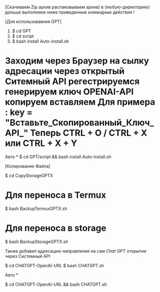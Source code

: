[Скачиваем Zip архив распаковываем архив) в (любую-директорию) дальше выполняем ниже приведенные командные действия !


[Для использовавния GPT]
1) $ cd GPT
2) $ cd script
3) $ bash install Auto-install.sh
# Заходим через Браузер на сылку адресации через открытый Ситемный API регестрируемся генерируем ключ OPENAI-API копируем вставляем  Для примера : key = "Вставьте_Скопированный_Ключ_API_" Теперь CTRL + O / CTRL + X или CTRL + X + Y
Авто *
 $ cd GPT/script && bash install Auto-install.sh
 
[Копирование Файла]
 
 $ cd CopyStorageGPTX
 # Для переноса в Termux 
 $ bash BackupTermuxGPTX.sh
 # Для переноса в storage
 $ bash BackupStorageGPTX.sh
 
 Также добавил адресацию направления на сам *Chat GPT* открытие через Системный АРІ
 
 $ cd CHATGPT-OpenAI-URL
 $ bash CHATGPT.sh
 
 Авто *
 
 $ cd CHATGPT-OpenAI-URL && bash CHATGPT.sh
 
 
 


